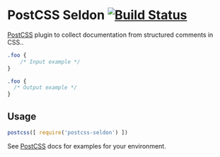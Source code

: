 # PostCSS Seldon [![Build Status][ci-img]][ci]

[PostCSS] plugin to collect documentation from structured comments in CSS..

[PostCSS]: https://github.com/postcss/postcss
[ci-img]:  https://travis-ci.org/akdetrick/postcss-seldon.svg
[ci]:      https://travis-ci.org/akdetrick/postcss-seldon

```css
.foo {
    /* Input example */
}
```

```css
.foo {
  /* Output example */
}
```

## Usage

```js
postcss([ require('postcss-seldon') ])
```

See [PostCSS] docs for examples for your environment.

